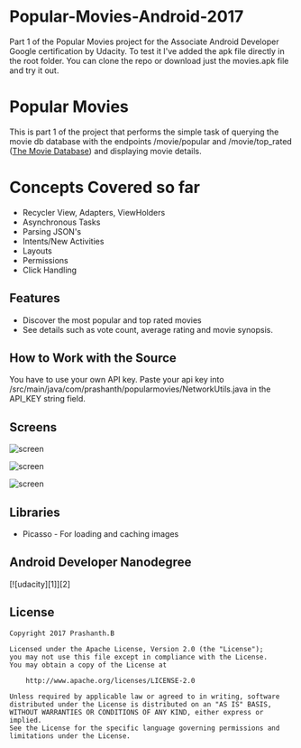 # Popular-Movies-Android-2017

Part 1 of the Popular Movies project for the Associate Android Developer Google certification by Udacity. To test it I've added the apk file directly in the root folder. You can clone the repo or download just the movies.apk file and try it out.

# Popular Movies

This is part 1 of the project that performs the simple task of querying the movie db database with the endpoints /movie/popular and /movie/top_rated ([The Movie Database](https://www.themoviedb.org/documentation/api)) and displaying movie details.

# Concepts Covered so far

* Recycler View, Adapters, ViewHolders
* Asynchronous Tasks
* Parsing JSON's
* Intents/New Activities
* Layouts
* Permissions
* Click Handling

## Features

* Discover the most popular and top rated movies
* See details such as vote count, average rating and movie synopsis.

## How to Work with the Source

You have to use your own API key. Paste your api key into /src/main/java/com/prashanth/popularmovies/NetworkUtils.java in the API_KEY string field.

## Screens

![screen](../master/pics/phone-movies.png)

![screen](../master/pics/phone-details-1.png)

![screen](../master/pics/phone-details-2.png)


## Libraries

* Picasso - For loading and caching images

## Android Developer Nanodegree
[![udacity][1]][2]


## License

    Copyright 2017 Prashanth.B

    Licensed under the Apache License, Version 2.0 (the "License");
    you may not use this file except in compliance with the License.
    You may obtain a copy of the License at

        http://www.apache.org/licenses/LICENSE-2.0

    Unless required by applicable law or agreed to in writing, software
    distributed under the License is distributed on an "AS IS" BASIS,
    WITHOUT WARRANTIES OR CONDITIONS OF ANY KIND, either express or implied.
    See the License for the specific language governing permissions and
    limitations under the License.
